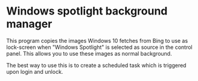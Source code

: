 # Windows spotlight background manager

This program copies the images Windows 10 fetches from Bing to use as lock-screen when "Windows Spotlight" is selected as source in the control panel. This allows you to use these images as normal background. 

The best way to use this is to create a scheduled task which is triggered upon login and unlock.

